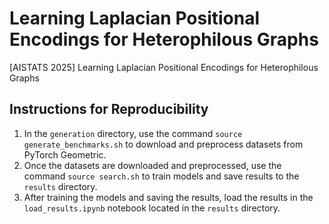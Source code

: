 # Learning Laplacian Positional Encodings for Heterophilous Graphs
[AISTATS 2025] Learning Laplacian Positional Encodings for Heterophilous Graphs

## Instructions for Reproducibility
1. In the `generation` directory, use the command `source generate_benchmarks.sh` to download and preprocess datasets from PyTorch Geometric.
2. Once the datasets are downloaded and preprocessed, use the command `source search.sh` to train models and save results to the `results` directory.
3. After training the models and saving the results, load the results in the `load_results.ipynb` notebook located in the `results` directory.
